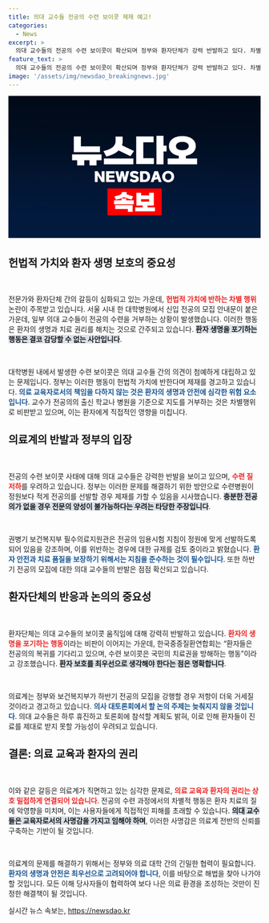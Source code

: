 ```yaml
---
title: 의대 교수들 전공의 수련 보이콧 제재 예고!
categories:
  - News
excerpt: >
  의대 교수들의 전공의 수련 보이콧이 확산되며 정부와 환자단체가 강력 반발하고 있다. 차별적 행위에 대한 정부의 제재 가능성 и 환자의 생명권을 지키기 위한 긴박한 상황, 클릭해 확인하세요!
feature_text: >
  의대 교수들의 전공의 수련 보이콧이 확산되며 정부와 환자단체가 강력 반발하고 있다. 차별적 행위에 대한 정부의 제재 가능성 и 환자의 생명권을 지키기 위한 긴박한 상황, 클릭해 확인하세요!
image: '/assets/img/newsdao_breakingnews.jpg'
---
```


<p><img src="/assets/img/newsdao_breakingnews.jpg" alt="ontimetimes 속보" /></p>

<h2 data-ke-size="size26">헌법적 가치와 환자 생명 보호의 중요성</h2>

<p data-ke-size="size16">&nbsp;</p>

<p>전문가와 환자단체 간의 갈등이 심화되고 있는 가운데, <b><span style="color: #ee2323;">헌법적 가치에 반하는 차별 행위</span></b> 논란이 주목받고 있습니다. 서울 시내 한 대학병원에서 신입 전공의 모집 안내문이 붙은 가운데, 일부 의대 교수들이 전공의 수련을 거부하는 상황이 발생했습니다. 이러한 행동은 환자의 생명과 치료 권리를 해치는 것으로 간주되고 있습니다. <b><span style="background-color: #21538527;">환자 생명을 포기하는 행동은 결코 감당할 수 없는 사안입니다</span></b>. </p>

<p data-ke-size="size16">&nbsp;</p>

<p>대학병원 내에서 발생한 수련 보이콧은 의대 교수들 간의 의견이 첨예하게 대립하고 있는 문제입니다. 정부는 이러한 행동이 헌법적 가치에 반한다며 제재를 경고하고 있습니다. <b><span style="color: #1a5490;">의료 교육자로서의 책임을 다하지 않는 것은 환자의 생명과 안전에 심각한 위험 요소입니다</span></b>. 교수가 전공의의 출신 학교나 병원을 기준으로 지도를 거부하는 것은 차별행위로 비판받고 있으며, 이는 환자에게 직접적인 영향을 미칩니다.</p>

<h2 data-ke-size="size26">의료계의 반발과 정부의 입장</h2>

<p data-ke-size="size16">&nbsp;</p>

<p>전공의 수련 보이콧 사태에 대해 의대 교수들은 강력한 반발을 보이고 있으며, <b><span style="color: #ee2323;">수련 질 저하</span></b>를 우려하고 있습니다. 정부는 이러한 문제를 해결하기 위한 방안으로 수련병원이 정원보다 적게 전공의를 선발할 경우 제재를 가할 수 있음을 시사했습니다. <b><span style="background-color: #21538527;">충분한 전공의가 없을 경우 전문의 양성이 불가능하다는 우려는 타당한 주장입니다</span></b>. </p>

<p data-ke-size="size16">&nbsp;</p>

<p>권병기 보건복지부 필수의료지원관은 전공의 임용시험 지침이 정원에 맞게 선발하도록 되어 있음을 강조하며, 이를 위반하는 경우에 대한 규제를 검토 중이라고 밝혔습니다. <b><span style="color: #1a5490;">환자 안전과 치료 품질을 보장하기 위해서는 지침을 준수하는 것이 필수입니다</span></b>. 또한 하반기 전공의 모집에 대한 의대 교수들의 반발은 점점 확산되고 있습니다.</p>

<h2 data-ke-size="size26">환자단체의 반응과 논의의 중요성</h2>

<p data-ke-size="size16">&nbsp;</p>

<p>환자단체는 의대 교수들의 보이콧 움직임에 대해 강력히 반발하고 있습니다. <b><span style="color: #ee2323;">환자의 생명을 포기하는 행동</span></b>이라는 비판이 이어지는 가운데, 한국중증질환연합회는 “환자들은 전공의의 복귀를 기다리고 있으며, 수련 보이콧은 국민의 치료권을 방해하는 행동”이라고 강조했습니다. <b><span style="background-color: #21538527;">환자 보호를 최우선으로 생각해야 한다는 점은 명확합니다</span></b>. </p>

<p data-ke-size="size16">&nbsp;</p>

<p>의료계는 정부와 보건복지부가 하반기 전공의 모집을 강행할 경우 저항이 더욱 거세질 것이라고 경고하고 있습니다. <b><span style="color: #1a5490;">의사 대토론회에서 할 논의 주제는 늦춰지지 않을 것입니다</span></b>. 의대 교수들은 하루 휴진하고 토론회에 참석할 계획도 밝혀, 이로 인해 환자들이 진료를 제대로 받지 못할 가능성이 우려되고 있습니다.</p>

<h2 data-ke-size="size26">결론: 의료 교육과 환자의 권리</h2>

<p data-ke-size="size16">&nbsp;</p>

<p>이와 같은 갈등은 의료계가 직면하고 있는 심각한 문제로, <b><span style="color: #ee2323;">의료 교육과 환자의 권리는 상호 밀접하게 연결되어 있습니다</span></b>. 전공의 수련 과정에서의 차별적 행동은 환자 치료의 질에 악영향을 미치며, 이는 사용자들에게 직접적인 피해를 초래할 수 있습니다. <b><span style="background-color: #21538527;">의대 교수들은 교육자로서의 사명감을 가지고 임해야 하며</span></b>, 이러한 사명감은 의료계 전반의 신뢰를 구축하는 기반이 될 것입니다. </p>

<p data-ke-size="size16">&nbsp;</p>

<p>의료계의 문제를 해결하기 위해서는 정부와 의료 대학 간의 긴밀한 협력이 필요합니다. <b><span style="color: #1a5490;">환자의 생명과 안전은 최우선으로 고려되어야 합니다</span></b>, 이를 바탕으로 해법을 찾아 나가야 할 것입니다. 모든 이해 당사자들이 협력하여 보다 나은 의료 환경을 조성하는 것만이 진정한 해결책이 될 것입니다.</p>
실시간 뉴스 속보는, <a href="https://newsdao.kr" rel="dofollow">https://newsdao.kr</a>


